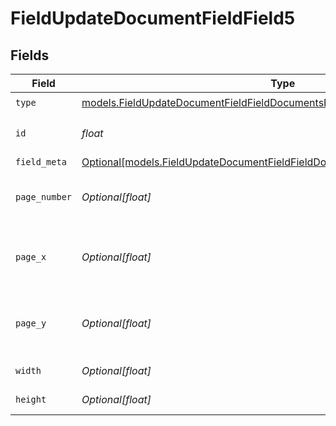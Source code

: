 # FieldUpdateDocumentFieldField5


## Fields

| Field                                                                                                                                                          | Type                                                                                                                                                           | Required                                                                                                                                                       | Description                                                                                                                                                    |
| -------------------------------------------------------------------------------------------------------------------------------------------------------------- | -------------------------------------------------------------------------------------------------------------------------------------------------------------- | -------------------------------------------------------------------------------------------------------------------------------------------------------------- | -------------------------------------------------------------------------------------------------------------------------------------------------------------- |
| `type`                                                                                                                                                         | [models.FieldUpdateDocumentFieldFieldDocumentsFieldsRequestRequestBody5Type](../models/fieldupdatedocumentfieldfielddocumentsfieldsrequestrequestbody5type.md) | :heavy_check_mark:                                                                                                                                             | N/A                                                                                                                                                            |
| `id`                                                                                                                                                           | *float*                                                                                                                                                        | :heavy_check_mark:                                                                                                                                             | The ID of the field to update.                                                                                                                                 |
| `field_meta`                                                                                                                                                   | [Optional[models.FieldUpdateDocumentFieldFieldDocumentsFieldsRequestFieldMeta]](../models/fieldupdatedocumentfieldfielddocumentsfieldsrequestfieldmeta.md)     | :heavy_minus_sign:                                                                                                                                             | N/A                                                                                                                                                            |
| `page_number`                                                                                                                                                  | *Optional[float]*                                                                                                                                              | :heavy_minus_sign:                                                                                                                                             | The page number the field will be on.                                                                                                                          |
| `page_x`                                                                                                                                                       | *Optional[float]*                                                                                                                                              | :heavy_minus_sign:                                                                                                                                             | The X coordinate of where the field will be placed.                                                                                                            |
| `page_y`                                                                                                                                                       | *Optional[float]*                                                                                                                                              | :heavy_minus_sign:                                                                                                                                             | The Y coordinate of where the field will be placed.                                                                                                            |
| `width`                                                                                                                                                        | *Optional[float]*                                                                                                                                              | :heavy_minus_sign:                                                                                                                                             | The width of the field.                                                                                                                                        |
| `height`                                                                                                                                                       | *Optional[float]*                                                                                                                                              | :heavy_minus_sign:                                                                                                                                             | The height of the field.                                                                                                                                       |
